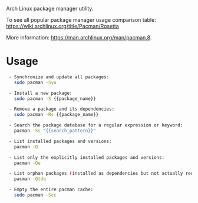 Arch Linux package manager utility.

To see all popular package manager usage comparison table: https://wiki.archlinux.org/title/Pacman/Rosetta

More information: https://man.archlinux.org/man/pacman.8.

# Usage
```bash
 - Synchronize and update all packages:
   sudo pacman -Syu

 - Install a new package:
   sudo pacman -S {{package_name}}

 - Remove a package and its dependencies:
   sudo pacman -Rs {{package_name}}

 - Search the package database for a regular expression or keyword:
   pacman -Ss "{{search_pattern}}"

 - List installed packages and versions:
   pacman -Q

 - List only the explicitly installed packages and versions:
   pacman -Qe

 - List orphan packages (installed as dependencies but not actually required by any package):
   pacman -Qtdq

 - Empty the entire pacman cache:
   sudo pacman -Scc
```